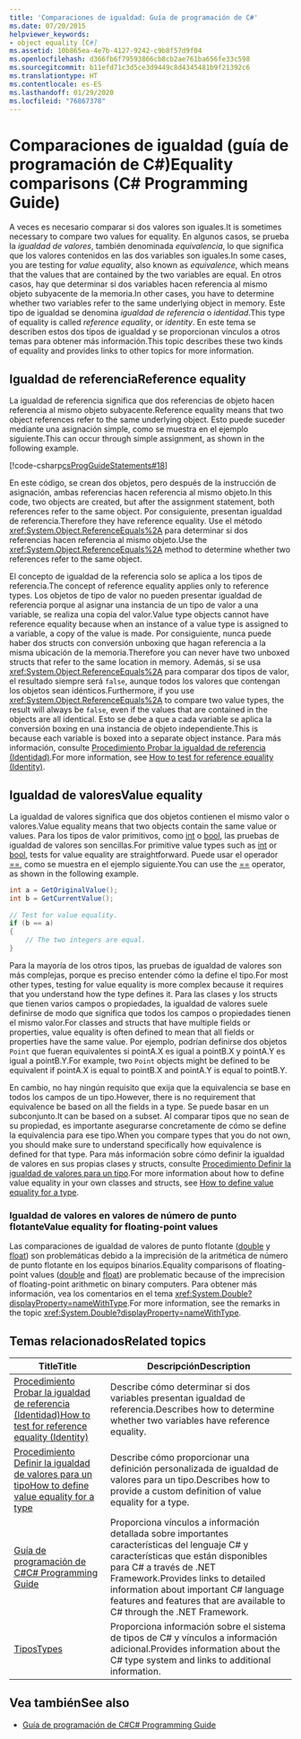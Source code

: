 ```yaml
---
title: 'Comparaciones de igualdad: Guía de programación de C#'
ms.date: 07/20/2015
helpviewer_keywords:
- object equality [C#]
ms.assetid: 10b865ea-4e7b-4127-9242-c9b8f57d9f04
ms.openlocfilehash: d366fb6f79593866cb8cb2ae761ba656fe33c598
ms.sourcegitcommit: b11efd71c3d5ce3d9449c8d4345481b9f21392c6
ms.translationtype: HT
ms.contentlocale: es-ES
ms.lasthandoff: 01/29/2020
ms.locfileid: "76867378"
---
```

# <a name="equality-comparisons-c-programming-guide"></a><span data-ttu-id="21d18-102">Comparaciones de igualdad (guía de programación de C#)</span><span class="sxs-lookup"><span data-stu-id="21d18-102">Equality comparisons (C# Programming Guide)</span></span>

<span data-ttu-id="21d18-103">A veces es necesario comparar si dos valores son iguales.</span><span class="sxs-lookup"><span data-stu-id="21d18-103">It is sometimes necessary to compare two values for equality.</span></span> <span data-ttu-id="21d18-104">En algunos casos, se prueba la *igualdad de valores*, también denominada *equivalencia*, lo que significa que los valores contenidos en las dos variables son iguales.</span><span class="sxs-lookup"><span data-stu-id="21d18-104">In some cases, you are testing for *value equality*, also known as *equivalence*, which means that the values that are contained by the two variables are equal.</span></span> <span data-ttu-id="21d18-105">En otros casos, hay que determinar si dos variables hacen referencia al mismo objeto subyacente de la memoria.</span><span class="sxs-lookup"><span data-stu-id="21d18-105">In other cases, you have to determine whether two variables refer to the same underlying object in memory.</span></span> <span data-ttu-id="21d18-106">Este tipo de igualdad se denomina *igualdad de referencia* o *identidad*.</span><span class="sxs-lookup"><span data-stu-id="21d18-106">This type of equality is called *reference equality*, or *identity*.</span></span> <span data-ttu-id="21d18-107">En este tema se describen estos dos tipos de igualdad y se proporcionan vínculos a otros temas para obtener más información.</span><span class="sxs-lookup"><span data-stu-id="21d18-107">This topic describes these two kinds of equality and provides links to other topics for more information.</span></span>  
  
## <a name="reference-equality"></a><span data-ttu-id="21d18-108">Igualdad de referencia</span><span class="sxs-lookup"><span data-stu-id="21d18-108">Reference equality</span></span>

 <span data-ttu-id="21d18-109">La igualdad de referencia significa que dos referencias de objeto hacen referencia al mismo objeto subyacente.</span><span class="sxs-lookup"><span data-stu-id="21d18-109">Reference equality means that two object references refer to the same underlying object.</span></span> <span data-ttu-id="21d18-110">Esto puede suceder mediante una asignación simple, como se muestra en el ejemplo siguiente.</span><span class="sxs-lookup"><span data-stu-id="21d18-110">This can occur through simple assignment, as shown in the following example.</span></span>  
  
 [!code-csharp[csProgGuideStatements#18](~/samples/snippets/csharp/VS_Snippets_VBCSharp/csProgGuideStatements/CS/Statements.cs#18)]  
  
 <span data-ttu-id="21d18-111">En este código, se crean dos objetos, pero después de la instrucción de asignación, ambas referencias hacen referencia al mismo objeto.</span><span class="sxs-lookup"><span data-stu-id="21d18-111">In this code, two objects are created, but after the assignment statement, both references refer to the same object.</span></span> <span data-ttu-id="21d18-112">Por consiguiente, presentan igualdad de referencia.</span><span class="sxs-lookup"><span data-stu-id="21d18-112">Therefore they have reference equality.</span></span> <span data-ttu-id="21d18-113">Use el método <xref:System.Object.ReferenceEquals%2A> para determinar si dos referencias hacen referencia al mismo objeto.</span><span class="sxs-lookup"><span data-stu-id="21d18-113">Use the <xref:System.Object.ReferenceEquals%2A> method to determine whether two references refer to the same object.</span></span>  
  
<span data-ttu-id="21d18-114">El concepto de igualdad de la referencia solo se aplica a los tipos de referencia.</span><span class="sxs-lookup"><span data-stu-id="21d18-114">The concept of reference equality applies only to reference types.</span></span> <span data-ttu-id="21d18-115">Los objetos de tipo de valor no pueden presentar igualdad de referencia porque al asignar una instancia de un tipo de valor a una variable, se realiza una copia del valor.</span><span class="sxs-lookup"><span data-stu-id="21d18-115">Value type objects cannot have reference equality because when an instance of a value type is assigned to a variable, a copy of the value is made.</span></span> <span data-ttu-id="21d18-116">Por consiguiente, nunca puede haber dos structs con conversión unboxing que hagan referencia a la misma ubicación de la memoria.</span><span class="sxs-lookup"><span data-stu-id="21d18-116">Therefore you can never have two unboxed structs that refer to the same location in memory.</span></span> <span data-ttu-id="21d18-117">Además, si se usa <xref:System.Object.ReferenceEquals%2A> para comparar dos tipos de valor, el resultado siempre será `false`, aunque todos los valores que contengan los objetos sean idénticos.</span><span class="sxs-lookup"><span data-stu-id="21d18-117">Furthermore, if you use <xref:System.Object.ReferenceEquals%2A> to compare two value types, the result will always be `false`, even if the values that are contained in the objects are all identical.</span></span> <span data-ttu-id="21d18-118">Esto se debe a que a cada variable se aplica la conversión boxing en una instancia de objeto independiente.</span><span class="sxs-lookup"><span data-stu-id="21d18-118">This is because each variable is boxed into a separate object instance.</span></span> <span data-ttu-id="21d18-119">Para más información, consulte [Procedimiento Probar la igualdad de referencia (Identidad)](./how-to-test-for-reference-equality-identity.md).</span><span class="sxs-lookup"><span data-stu-id="21d18-119">For more information, see [How to test for reference equality (Identity)](./how-to-test-for-reference-equality-identity.md).</span></span>

## <a name="value-equality"></a><span data-ttu-id="21d18-120">Igualdad de valores</span><span class="sxs-lookup"><span data-stu-id="21d18-120">Value equality</span></span>

 <span data-ttu-id="21d18-121">La igualdad de valores significa que dos objetos contienen el mismo valor o valores.</span><span class="sxs-lookup"><span data-stu-id="21d18-121">Value equality means that two objects contain the same value or values.</span></span> <span data-ttu-id="21d18-122">Para los tipos de valor primitivos, como [int](../../language-reference/builtin-types/integral-numeric-types.md) o [bool](../../language-reference/builtin-types/bool.md), las pruebas de igualdad de valores son sencillas.</span><span class="sxs-lookup"><span data-stu-id="21d18-122">For primitive value types such as [int](../../language-reference/builtin-types/integral-numeric-types.md) or [bool](../../language-reference/builtin-types/bool.md), tests for value equality are straightforward.</span></span> <span data-ttu-id="21d18-123">Puede usar el operador [==](../../language-reference/operators/equality-operators.md#equality-operator-), como se muestra en el ejemplo siguiente.</span><span class="sxs-lookup"><span data-stu-id="21d18-123">You can use the [==](../../language-reference/operators/equality-operators.md#equality-operator-) operator, as shown in the following example.</span></span>  
  
```csharp  
int a = GetOriginalValue();  
int b = GetCurrentValue();  
  
// Test for value equality.   
if (b == a)
{  
    // The two integers are equal.  
}  
```  
  
 <span data-ttu-id="21d18-124">Para la mayoría de los otros tipos, las pruebas de igualdad de valores son más complejas, porque es preciso entender cómo la define el tipo.</span><span class="sxs-lookup"><span data-stu-id="21d18-124">For most other types, testing for value equality is more complex because it requires that you understand how the type defines it.</span></span> <span data-ttu-id="21d18-125">Para las clases y los structs que tienen varios campos o propiedades, la igualdad de valores suele definirse de modo que significa que todos los campos o propiedades tienen el mismo valor.</span><span class="sxs-lookup"><span data-stu-id="21d18-125">For classes and structs that have multiple fields or properties, value equality is often defined to mean that all fields or properties have the same value.</span></span> <span data-ttu-id="21d18-126">Por ejemplo, podrían definirse dos objetos `Point` que fueran equivalentes si pointA.X es igual a pointB.X y pointA.Y es igual a pointB.Y.</span><span class="sxs-lookup"><span data-stu-id="21d18-126">For example, two `Point` objects might be defined to be equivalent if pointA.X is equal to pointB.X and pointA.Y is equal to pointB.Y.</span></span>  
  
<span data-ttu-id="21d18-127">En cambio, no hay ningún requisito que exija que la equivalencia se base en todos los campos de un tipo.</span><span class="sxs-lookup"><span data-stu-id="21d18-127">However, there is no requirement that equivalence be based on all the fields in a type.</span></span> <span data-ttu-id="21d18-128">Se puede basar en un subconjunto.</span><span class="sxs-lookup"><span data-stu-id="21d18-128">It can be based on a subset.</span></span> <span data-ttu-id="21d18-129">Al comparar tipos que no sean de su propiedad, es importante asegurarse concretamente de cómo se define la equivalencia para ese tipo.</span><span class="sxs-lookup"><span data-stu-id="21d18-129">When you compare types that you do not own, you should make sure to understand specifically how equivalence is defined for that type.</span></span> <span data-ttu-id="21d18-130">Para más información sobre cómo definir la igualdad de valores en sus propias clases y structs, consulte [Procedimiento Definir la igualdad de valores para un tipo](./how-to-define-value-equality-for-a-type.md).</span><span class="sxs-lookup"><span data-stu-id="21d18-130">For more information about how to define value equality in your own classes and structs, see [How to define value equality for a type](./how-to-define-value-equality-for-a-type.md).</span></span>
  
### <a name="value-equality-for-floating-point-values"></a><span data-ttu-id="21d18-131">Igualdad de valores en valores de número de punto flotante</span><span class="sxs-lookup"><span data-stu-id="21d18-131">Value equality for floating-point values</span></span>

 <span data-ttu-id="21d18-132">Las comparaciones de igualdad de valores de punto flotante ([double](../../language-reference/builtin-types/floating-point-numeric-types.md) y [float](../../language-reference/builtin-types/floating-point-numeric-types.md)) son problemáticas debido a la imprecisión de la aritmética de número de punto flotante en los equipos binarios.</span><span class="sxs-lookup"><span data-stu-id="21d18-132">Equality comparisons of floating-point values ([double](../../language-reference/builtin-types/floating-point-numeric-types.md) and [float](../../language-reference/builtin-types/floating-point-numeric-types.md)) are problematic because of the imprecision of floating-point arithmetic on binary computers.</span></span> <span data-ttu-id="21d18-133">Para obtener más información, vea los comentarios en el tema <xref:System.Double?displayProperty=nameWithType>.</span><span class="sxs-lookup"><span data-stu-id="21d18-133">For more information, see the remarks in the topic <xref:System.Double?displayProperty=nameWithType>.</span></span>  
  
## <a name="related-topics"></a><span data-ttu-id="21d18-134">Temas relacionados</span><span class="sxs-lookup"><span data-stu-id="21d18-134">Related topics</span></span>  
  
|<span data-ttu-id="21d18-135">Title</span><span class="sxs-lookup"><span data-stu-id="21d18-135">Title</span></span>|<span data-ttu-id="21d18-136">Descripción</span><span class="sxs-lookup"><span data-stu-id="21d18-136">Description</span></span>|  
|-----------|-----------------|  
|[<span data-ttu-id="21d18-137">Procedimiento Probar la igualdad de referencia (Identidad)</span><span class="sxs-lookup"><span data-stu-id="21d18-137">How to test for reference equality (Identity)</span></span>](./how-to-test-for-reference-equality-identity.md)|<span data-ttu-id="21d18-138">Describe cómo determinar si dos variables presentan igualdad de referencia.</span><span class="sxs-lookup"><span data-stu-id="21d18-138">Describes how to determine whether two variables have reference equality.</span></span>|  
|[<span data-ttu-id="21d18-139">Procedimiento Definir la igualdad de valores para un tipo</span><span class="sxs-lookup"><span data-stu-id="21d18-139">How to define value equality for a type</span></span>](./how-to-define-value-equality-for-a-type.md)|<span data-ttu-id="21d18-140">Describe cómo proporcionar una definición personalizada de igualdad de valores para un tipo.</span><span class="sxs-lookup"><span data-stu-id="21d18-140">Describes how to provide a custom definition of value equality for a type.</span></span>|  
|[<span data-ttu-id="21d18-141">Guía de programación de C#</span><span class="sxs-lookup"><span data-stu-id="21d18-141">C# Programming Guide</span></span>](../index.md)|<span data-ttu-id="21d18-142">Proporciona vínculos a información detallada sobre importantes características del lenguaje C# y características que están disponibles para C# a través de .NET Framework.</span><span class="sxs-lookup"><span data-stu-id="21d18-142">Provides links to detailed information about important C# language features and features that are available to C# through the .NET Framework.</span></span>|  
|[<span data-ttu-id="21d18-143">Tipos</span><span class="sxs-lookup"><span data-stu-id="21d18-143">Types</span></span>](../types/index.md)|<span data-ttu-id="21d18-144">Proporciona información sobre el sistema de tipos de C# y vínculos a información adicional.</span><span class="sxs-lookup"><span data-stu-id="21d18-144">Provides information about the C# type system and links to additional information.</span></span>|  
  
## <a name="see-also"></a><span data-ttu-id="21d18-145">Vea también</span><span class="sxs-lookup"><span data-stu-id="21d18-145">See also</span></span>

- [<span data-ttu-id="21d18-146">Guía de programación de C#</span><span class="sxs-lookup"><span data-stu-id="21d18-146">C# Programming Guide</span></span>](../index.md)
